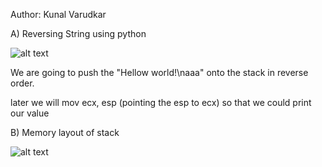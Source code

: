 Author: Kunal Varudkar

A) Reversing String using python



![alt text](https://raw.githubusercontent.com/kunalvarudkar/x86-Assembly-Language-and-Shellcoding-on-Linux/master/Shellcode/Helloworld_using_Stack/reverse%20string.png)

We are going to push the "Hellow world!\naaa" onto the stack in reverse order.

later we will mov ecx, esp (pointing the esp to ecx) so that we could print our value


B) Memory layout of stack


![alt text](https://raw.githubusercontent.com/kunalvarudkar/x86-Assembly-Language-and-Shellcoding-on-Linux/master/Shellcode/Helloworld_using_Stack/stack_layout.png)
